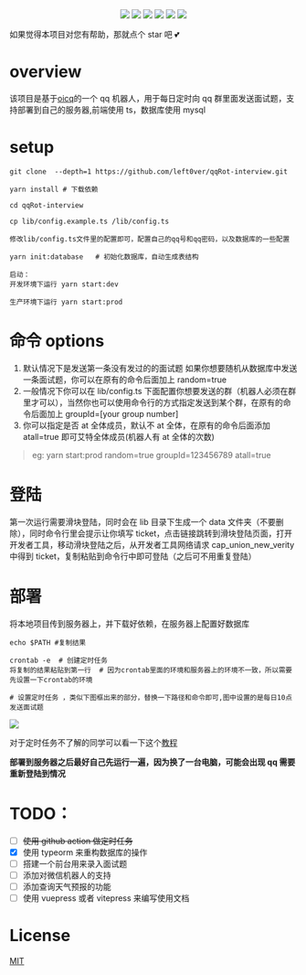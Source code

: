 <div align="center">
<img src="https://api.leftover.cn/api/last-updated/shields?owner=left0ver&repo=qqRot-interview"/>
<img src="https://img.shields.io/github/license/left0ver/qqRot-interview"/>
<img src="https://img.shields.io/github/package-json/v/left0ver/qqRot-interview"/>
<img src="https://img.shields.io/badge/language-typescript-blue"/>
<img src="https://img.shields.io/badge/database-mysql-%230074a3"/>
<img src="https://visitor-badge.glitch.me/badge?page_id=left0ver.qqRot-interview"/>
</div>

如果觉得本项目对您有帮助，那就点个 star 吧 💕

# overview

该项目是基于[oicq](https://github.com/takayama-lily/oicq)的一个 qq 机器人，用于每日定时向 qq 群里面发送面试题，支持部署到自己的服务器,前端使用 ts，数据库使用 mysql

# setup

```shell
git clone  --depth=1 https://github.com/left0ver/qqRot-interview.git

yarn install # 下载依赖

cd qqRot-interview

cp lib/config.example.ts /lib/config.ts

修改lib/config.ts文件里的配置即可，配置自己的qq号和qq密码，以及数据库的一些配置

yarn init:database   # 初始化数据库，自动生成表结构

启动：
开发环境下运行 yarn start:dev

生产环境下运行 yarn start:prod
```

# 命令 options

1. 默认情况下是发送第一条没有发过的的面试题
   如果你想要随机从数据库中发送一条面试题，你可以在原有的命令后面加上 random=true
2. 一般情况下你可以在 lib/config.ts 下面配置你想要发送的群（机器人必须在群里才可以），当然你也可以使用命令行的方式指定发送到某个群，在原有的命令后面加上 groupId=[your group number]
3. 你可以指定是否 at 全体成员，默认不 at 全体，在原有的命令后面添加 atall=true 即可艾特全体成员(机器人有 at 全体的次数)

> eg: yarn start:prod random=true groupId=123456789 atall=true

# 登陆

第一次运行需要滑块登陆，同时会在 lib 目录下生成一个 data 文件夹（不要删除），同时命令行里会提示让你填写 ticket，点击链接跳转到滑块登陆页面，打开开发者工具，移动滑块登陆之后，从开发者工具网络请求 cap_union_new_verity 中得到 ticket，复制粘贴到命令行中即可登陆（之后可不用重复登陆）

# 部署

将本地项目传到服务器上，并下载好依赖，在服务器上配置好数据库

```shell
echo $PATH #复制结果

crontab -e  # 创建定时任务
将复制的结果粘贴到第一行  # 因为crontab里面的环境和服务器上的环境不一致，所以需要先设置一下crontab的环境

# 设置定时任务 ，类似下图框出来的部分，替换一下路径和命令即可,图中设置的是每日10点发送面试题
```

<img src="https://leftover-md.oss-cn-guangzhou.aliyuncs.com/img-md/20220916231710-2022-09-16.png"/>

对于定时任务不了解的同学可以看一下这个[教程](https://www.cnblogs.com/colinliu/p/crontab.html)

**部署到服务器之后最好自己先运行一遍，因为换了一台电脑，可能会出现 qq 需要重新登陆到情况**

# TODO：

- [ ] ~~使用 github action 做定时任务~~
- [x] 使用 typeorm 来重构数据库的操作
- [ ] 搭建一个前台用来录入面试题
- [ ] 添加对微信机器人的支持
- [ ] 添加查询天气预报的功能
- [ ] 使用 vuepress 或者 vitepress 来编写使用文档

# License

[MIT](https://github.com/left0ver/qqRot-interview/blob/main/LICENSE)
